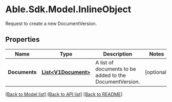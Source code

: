 # Able.Sdk.Model.InlineObject
Request to create a new DocumentVersion.
## Properties

Name | Type | Description | Notes
------------ | ------------- | ------------- | -------------
**Documents** | [**List&lt;V1Document&gt;**](V1Document.md) | A list of documents to be added to the DocumentVersion. | [optional] 

[[Back to Model list]](../README.md#documentation-for-models) [[Back to API list]](../README.md#documentation-for-api-endpoints) [[Back to README]](../README.md)

